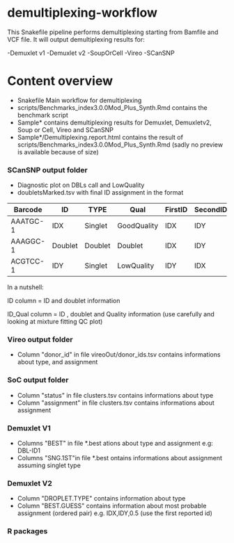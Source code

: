 # demultiplexing-workflow

This Snakefile pipeline performs demultiplexing starting from Bamfile and VCF file. It will output demultiplexing results for:

-Demuxlet v1
-Demuxlet v2
-SoupOrCell
-Vireo
-SCanSNP

# Content overview

- Snakefile Main workflow for demultiplexing 
- scripts/Benchmarks_index3.0.0Mod_Plus_Synth.Rmd contains the benchmark script
- Sample* contains demultiplexing results for Demuxlet, Demuxletv2, Soup or Cell, Vireo and SCanSNP
- Sample*/Demultiplexing.report.html contains the result of scripts/Benchmarks_index3.0.0Mod_Plus_Synth.Rmd (sadly no preview is available because of size)

### SCanSNP output folder
- Diagnostic plot on DBLs call and LowQuality
- doubletsMarked.tsv with final ID assignment in the format 

| Barcode  | ID      | TYPE    | Qual        | FirstID | SecondID | ID_Qual    |
|----------|---------|---------|-------------|---------|----------|------------|
| AAATGC-1 | IDX     | Singlet | GoodQuality | IDX     | IDY      | IDY        |
| AAAGGC-1 | Doublet | Doublet | Doublet     | IDX     | IDY      | Doublet    |
| ACGTCC-1 | IDY     | Singlet | LowQuality  | IDY     | IDX      | LowQuality |

In a nutshell: 

ID column = ID and doublet information 

ID_Qual column = ID , doublet and Quality information (use carefully and looking at mixture fitting QC plot)


### Vireo output folder

- Column "donor_id" in file vireoOut/donor_ids.tsv  contains informations about type, and assignment


### SoC output folder

- Column "status" in file clusters.tsv  contains informations about type
- Column "assignment" in file clusters.tsv  contains informations about assignment


### Demuxlet V1

- Columns "BEST" in file *.best ations about type and assignment e.g: DBL-ID1
- Columns "SNG.1ST"in file *.best ontains informations about assignment assuming singlet type

### Demuxlet V2

- Column "DROPLET.TYPE" contains information about type
- Column "BEST.GUESS" contains information about most probable assignment (ordered pair) e.g. IDX,IDY,0.5 (use the first reported id)

### R packages



